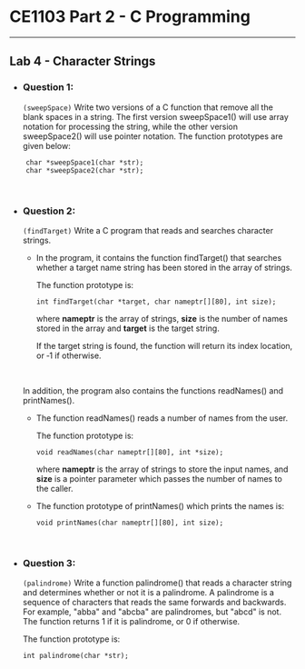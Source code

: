 # **CE1103 Part 2 - C Programming**
--- 


## **Lab 4 - Character Strings**

* ### Question 1:
    `(sweepSpace)` Write two versions of a C function that remove all the blank spaces in a string.
    The first version sweepSpace1() will use array notation for processing the string, while the
    other version sweepSpace2() will use pointer notation. The function prototypes are given
    below:

```
    char *sweepSpace1(char *str);
    char *sweepSpace2(char *str);
```


&nbsp;

* ### Question 2:

    `(findTarget)` Write a C program that reads and searches character strings. 
    
    * In the program, it contains the function findTarget() that searches whether a target name string has been
    stored in the array of strings. 
    
    
        The function prototype is:

        ```
        int findTarget(char *target, char nameptr[][80], int size);
        ```

        where **nameptr** is the array of strings, **size** is the number of names stored in the array and
        **target** is the target string. 

        If the target string is found, the function will return its index location, or ‐1 if otherwise. 
        

    &nbsp;


    In addition, the program also contains the functions readNames() and printNames(). 
        
        
    * The function readNames() reads a number of names from the user. 


        The function prototype is:

        ```
        void readNames(char nameptr[][80], int *size);
        ```

        where **nameptr** is the array of strings to store the input names, and **size** is a pointer
        parameter which passes the number of names to the caller. 
    

    * The function prototype of printNames() which prints the names is:

        ```
        void printNames(char nameptr[][80], int size);
        ```


&nbsp;

* ### Question 3:

    `(palindrome)` Write a function palindrome() that reads a character string and determines
    whether or not it is a palindrome. A palindrome is a sequence of characters that reads the
    same forwards and backwards. For example, "abba" and "abcba" are palindromes, but
    "abcd" is not. The function returns 1 if it is palindrome, or 0 if otherwise. 
    
    The function prototype is:

    ```
    int palindrome(char *str);
    ```